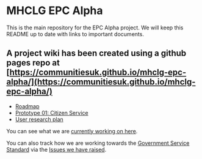 # MHCLG EPC Alpha

This is the main repository for the EPC Alpha project. We will keep this README up to date with links to important documents.


## A project wiki has been created using a github pages repo at [https://communitiesuk.github.io/mhclg-epc-alpha/](https://communitiesuk.github.io/mhclg-epc-alpha/)


- [Roadmap](https://docs.google.com/spreadsheets/d/1yTmd-kdrj3BmhytUEzJT4jt5wGD90eNhVZJiKBEPYhg/edit?usp=sharing)
- [Prototype 01: Citizen Service](https://mhclg-epc-alpha-prototype-01.herokuapp.com/)
- [User research plan](https://docs.google.com/spreadsheets/d/18OGj2PQbsT7dK4wl0ieFys0_Da1nEugVB0kZJdwfVpA/edit?usp=sharing)

You can see what we are [currently working on here](https://github.com/communitiesuk/mhclg-epc-alpha/projects/1).

You can also track how we are working towards the [Government Service Standard](https://www.gov.uk/service-manual/service-standard)
via the [Issues we have raised](https://github.com/communitiesuk/mhclg-epc-alpha/issues?q=is%3Aissue+is%3Aopen+label%3Aservice-standard).
